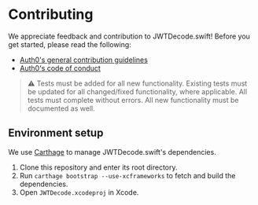 # Contributing

We appreciate feedback and contribution to JWTDecode.swift! Before you get started, please read the following:

- [Auth0's general contribution guidelines](https://github.com/auth0/open-source-template/blob/master/GENERAL-CONTRIBUTING.md)
- [Auth0's code of conduct](https://github.com/auth0/open-source-template/blob/master/CODE-OF-CONDUCT.md)

> ⚠️ Tests must be added for all new functionality. Existing tests must be updated for all changed/fixed functionality, where applicable. All tests must complete without errors. All new functionality must be documented as well.

## Environment setup

We use [Carthage](https://github.com/Carthage/Carthage) to manage JWTDecode.swift's dependencies. 

1. Clone this repository and enter its root directory.
2. Run `carthage bootstrap --use-xcframeworks` to fetch and build the dependencies.
3. Open `JWTDecode.xcodeproj` in Xcode.
